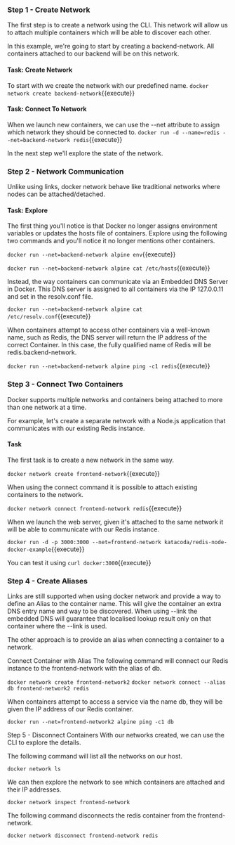 ### Step 1 - Create Network
The first step is to create a network using the CLI. This network will allow us to attach multiple containers which will be able to discover each other.

In this example, we're going to start by creating a backend-network. All containers attached to our backend will be on this network.

#### Task: Create Network
To start with we create the network with our predefined name. `docker network create backend-network`{{execute}}

####  Task: Connect To Network
When we launch new containers, we can use the --net attribute to assign which network they should be connected to. `docker run -d --name=redis --net=backend-network redis`{{execute}}

In the next step we'll explore the state of the network.

### Step 2 - Network Communication
Unlike using links, docker network behave like traditional networks where nodes can be attached/detached.

#### Task: Explore
The first thing you'll notice is that Docker no longer assigns environment variables or updates the hosts file of containers. Explore using the following two commands and you'll notice it no longer mentions other containers.

`docker run --net=backend-network alpine env`{{execute}}

`docker run --net=backend-network alpine cat /etc/hosts`{{execute}}

Instead, the way containers can communicate via an Embedded DNS Server in Docker. This DNS server is assigned to all containers via the IP 127.0.0.11 and set in the resolv.conf file.

`docker run --net=backend-network alpine cat /etc/resolv.conf`{{execute}}

When containers attempt to access other containers via a well-known name, such as Redis, the DNS server will return the IP address of the correct Container. In this case, the fully qualified name of Redis will be redis.backend-network.

`docker run --net=backend-network alpine ping -c1 redis`{{execute}}

### Step 3 - Connect Two Containers
Docker supports multiple networks and containers being attached to more than one network at a time.

For example, let's create a separate network with a Node.js application that communicates with our existing Redis instance.

#### Task
The first task is to create a new network in the same way.

`docker network create frontend-network`{{execute}}

When using the connect command it is possible to attach existing containers to the network.

`docker network connect frontend-network redis`{{execute}}

When we launch the web server, given it's attached to the same network it will be able to communicate with our Redis instance.

`docker run -d -p 3000:3000 --net=frontend-network katacoda/redis-node-docker-example`{{execute}}

You can test it using `curl docker:3000`{{execute}}


### Step 4 - Create Aliases
Links are still supported when using docker network and provide a way to define an Alias to the container name. This will give the container an extra DNS entry name and way to be discovered. When using --link the embedded DNS will guarantee that localised lookup result only on that container where the --link is used.

The other approach is to provide an alias when connecting a container to a network.

Connect Container with Alias
The following command will connect our Redis instance to the frontend-network with the alias of db.

`docker network create frontend-network2`
`docker network connect --alias db frontend-network2 redis`

When containers attempt to access a service via the name db, they will be given the IP address of our Redis container.

`docker run --net=frontend-network2 alpine ping -c1 db`

Step 5 - Disconnect Containers
With our networks created, we can use the CLI to explore the details.

The following command will list all the networks on our host.

`docker network ls`

We can then explore the network to see which containers are attached and their IP addresses.

`docker network inspect frontend-network`

The following command disconnects the redis container from the frontend-network.

`docker network disconnect frontend-network redis`